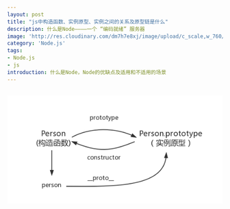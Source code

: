 ```yaml
---
layout: post
title: "js中构造函数、实例原型、实例之间的关系及原型链是什么"
description: 什么是Node————一个 “编码就绪” 服务器
image: 'http://res.cloudinary.com/dm7h7e8xj/image/upload/c_scale,w_760/v1504807365/now-you-see-me_wtv89q.jpg'
category: 'Node.js'
tags:
- Node.js
- js
introduction: 什么是Node，Node的优缺点及适用和不适用的场景
---
```

## 
![](../assets/img/post/prototype.png)